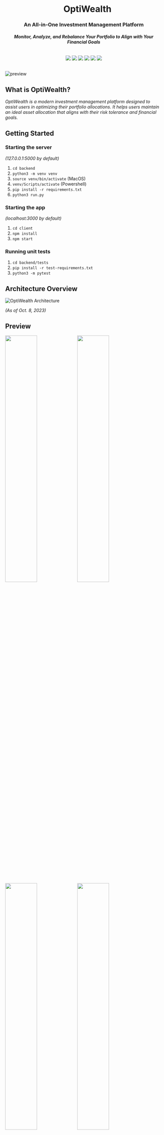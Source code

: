<div align="center">
    <div id="user-content-toc">
      <ul>
          <summary><h1 style="display: inline-block; margin-bottom:0px">OptiWealth</h1></summary>
      </ul>
    </div>
    <h3>An All-in-One Investment Management Platform</h3>
    <h4><i>Monitor, Analyze, and Rebalance Your Portfolio to Align with Your Financial Goals</i></h4>
    <br>
    <img src="https://img.shields.io/badge/react-%2320232a.svg?style=for-the-badge&logo=react&logoColor=%2361DAFB"/>
    <img src="https://img.shields.io/badge/Typescript-%2320232a.svg?style=for-the-badge&logo=typescript&logoColor=blue"/>
    <img src="https://img.shields.io/badge/Flask-%23404d59.svg?style=for-the-badge&logo=flask&logoColor=white"/>
    <img src="https://img.shields.io/badge/PostgreSQL-336791?style=for-the-badge&logo=postgresql&logoColor=white"/>
    <img src="https://img.shields.io/badge/Firebase-039BE5?style=for-the-badge&logo=Firebase&logoColor=white"/>
    <img src="https://img.shields.io/badge/tailwindcss-%2338B2AC.svg?style=for-the-badge&logo=tailwind-css&logoColor=white"/>
    <br><br>
</div>

![preview](https://github.com/ericcxie/OptiWealth/assets/66566975/48d51d8e-acb3-4f0b-9a98-78c450f2ea14)

## What is OptiWealth?

_OptiWealth is a modern investment management platform designed to assist users in optimizing their portfolio allocations. It helps users maintain an ideal asset allocation that aligns with their risk tolerance and financial goals._

## Getting Started

### Starting the server

_(127.0.0.1:5000 by default)_

1. `cd backend`
1. `python3 -m venv venv`
1. `source venv/bin/activate` (MacOS)
1. `venv/Scripts/activate` (Powershell)
1. `pip install -r requirements.txt`
1. `python3 run.py`

### Starting the app

_(localhost:3000 by default)_

1. `cd client`
1. `npm install`
1. `npm start`

### Running unit tests

1. `cd backend/tests`
1. `pip install -r test-requirements.txt`
1. `python3 -m pytest`

## Architecture Overview

<picture>
  <source media="(prefers-color-scheme: dark)" srcset="https://github.com/ericcxie/OptiWealth/assets/66566975/7af25ed5-41a8-43b2-a674-aae10d32d98c">  
  <source media="(prefers-color-scheme: light)" srcset="https://github.com/ericcxie/OptiWealth/assets/66566975/6093f3a0-806b-4c87-afca-a10300b5b9d6">
  <img alt="OptiWealth Architecture" src="https://github.com/ericcxie/OptiWealth/assets/66566975/7af25ed5-41a8-43b2-a674-aae10d32d98c">
</picture>

_(As of Oct. 8, 2023)_

## Preview

<img src="https://github.com/ericcxie/OptiWealth/assets/66566975/13b4ed97-6f30-493f-a135-a0d77cccf471" width="45%"></img> <img src="https://user-images.githubusercontent.com/66566975/277196573-704b74ee-6efe-4829-853b-d0e049e05b8e.png" width="45%"></img> <img src="https://user-images.githubusercontent.com/66566975/277196571-6fde1071-29f7-4bae-b08b-70ce1842556b.png" width="45%"></img> <img src="https://user-images.githubusercontent.com/66566975/277196598-2632333e-8763-4f89-b804-4a0cfe2a4c27.png" width="45%"></img> <img src="https://github.com/ericcxie/OptiWealth/assets/66566975/c561d146-8794-442b-b641-cde932e199a5" width="45%"></img> <img src="https://github.com/ericcxie/OptiWealth/assets/66566975/27b2e05c-6454-455c-8785-1a69b468090e" width="45%"></img> <img src="https://github.com/ericcxie/OptiWealth/assets/66566975/f19fcd3a-b3dc-4686-a1ca-ff6c9ca21a93" width="45%"></img> <img src="https://github.com/ericcxie/OptiWealth/assets/66566975/31516773-8dd9-4e3f-a98b-8f39431744a6" width="45%"></img> 
